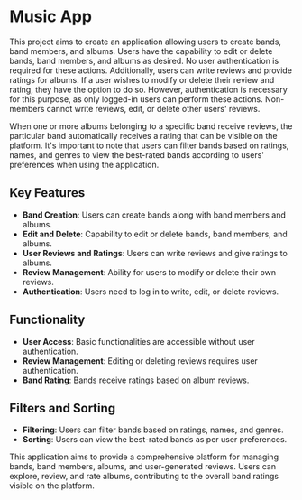 # Music App

This project aims to create an application allowing users to create bands, band members, and albums. Users have the capability to edit or delete bands, band members, and albums as desired. No user authentication is required for these actions. Additionally, users can write reviews and provide ratings for albums. If a user wishes to modify or delete their review and rating, they have the option to do so. However, authentication is necessary for this purpose, as only logged-in users can perform these actions. Non-members cannot write reviews, edit, or delete other users' reviews.

When one or more albums belonging to a specific band receive reviews, the particular band automatically receives a rating that can be visible on the platform. It's important to note that users can filter bands based on ratings, names, and genres to view the best-rated bands according to users' preferences when using the application. 

## Key Features

- **Band Creation**: Users can create bands along with band members and albums.
- **Edit and Delete**: Capability to edit or delete bands, band members, and albums.
- **User Reviews and Ratings**: Users can write reviews and give ratings to albums.
- **Review Management**: Ability for users to modify or delete their own reviews.
- **Authentication**: Users need to log in to write, edit, or delete reviews.

## Functionality

- **User Access**: Basic functionalities are accessible without user authentication.
- **Review Management**: Editing or deleting reviews requires user authentication.
- **Band Rating**: Bands receive ratings based on album reviews.

## Filters and Sorting

- **Filtering**: Users can filter bands based on ratings, names, and genres.
- **Sorting**: Users can view the best-rated bands as per user preferences.

This application aims to provide a comprehensive platform for managing bands, band members, albums, and user-generated reviews. Users can explore, review, and rate albums, contributing to the overall band ratings visible on the platform.

